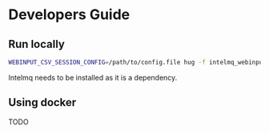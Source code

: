 # Developers Guide

## Run locally

```bash
WEBINPUT_CSV_SESSION_CONFIG=/path/to/config.file hug -f intelmq_webinput_csv/serve.py -p 8002
```
Intelmq needs to be installed as it is a dependency.

## Using docker

TODO
